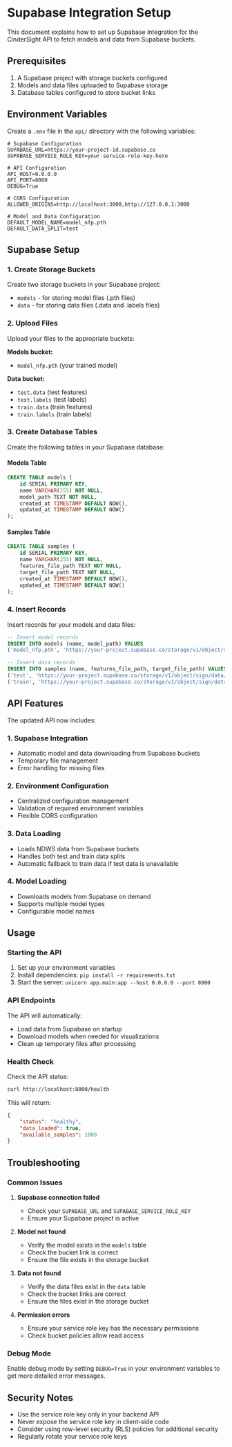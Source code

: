 # Supabase Integration Setup

This document explains how to set up Supabase integration for the CinderSight API to fetch models and data from Supabase buckets.

## Prerequisites

1. A Supabase project with storage buckets configured
2. Models and data files uploaded to Supabase storage
3. Database tables configured to store bucket links

## Environment Variables

Create a `.env` file in the `api/` directory with the following variables:

```env
# Supabase Configuration
SUPABASE_URL=https://your-project-id.supabase.co
SUPABASE_SERVICE_ROLE_KEY=your-service-role-key-here

# API Configuration
API_HOST=0.0.0.0
API_PORT=8000
DEBUG=True

# CORS Configuration
ALLOWED_ORIGINS=http://localhost:3000,http://127.0.0.1:3000

# Model and Data Configuration
DEFAULT_MODEL_NAME=model_nfp.pth
DEFAULT_DATA_SPLIT=test
```

## Supabase Setup

### 1. Create Storage Buckets

Create two storage buckets in your Supabase project:
- `models` - for storing model files (.pth files)
- `data` - for storing data files (.data and .labels files)

### 2. Upload Files

Upload your files to the appropriate buckets:

**Models bucket:**
- `model_nfp.pth` (your trained model)

**Data bucket:**
- `test.data` (test features)
- `test.labels` (test labels)
- `train.data` (train features)
- `train.labels` (train labels)

### 3. Create Database Tables

Create the following tables in your Supabase database:

#### Models Table
```sql
CREATE TABLE models (
    id SERIAL PRIMARY KEY,
    name VARCHAR(255) NOT NULL,
    model_path TEXT NOT NULL,
    created_at TIMESTAMP DEFAULT NOW(),
    updated_at TIMESTAMP DEFAULT NOW()
);
```

#### Samples Table
```sql
CREATE TABLE samples (
    id SERIAL PRIMARY KEY,
    name VARCHAR(255) NOT NULL,
    features_file_path TEXT NOT NULL,
    target_file_path TEXT NOT NULL,
    created_at TIMESTAMP DEFAULT NOW(),
    updated_at TIMESTAMP DEFAULT NOW()
);
```

### 4. Insert Records

Insert records for your models and data files:

```sql
-- Insert model records
INSERT INTO models (name, model_path) VALUES 
('model_nfp.pth', 'https://your-project.supabase.co/storage/v1/object/sign/models/model_nfp.pth?token=your-signed-token');

-- Insert data records
INSERT INTO samples (name, features_file_path, target_file_path) VALUES 
('test', 'https://your-project.supabase.co/storage/v1/object/sign/data/test.data?token=your-signed-token', 'https://your-project.supabase.co/storage/v1/object/sign/data/test.labels?token=your-signed-token'),
('train', 'https://your-project.supabase.co/storage/v1/object/sign/data/train.data?token=your-signed-token', 'https://your-project.supabase.co/storage/v1/object/sign/data/train.labels?token=your-signed-token');
```

## API Features

The updated API now includes:

### 1. Supabase Integration
- Automatic model and data downloading from Supabase buckets
- Temporary file management
- Error handling for missing files

### 2. Environment Configuration
- Centralized configuration management
- Validation of required environment variables
- Flexible CORS configuration

### 3. Data Loading
- Loads NDWS data from Supabase buckets
- Handles both test and train data splits
- Automatic fallback to train data if test data is unavailable

### 4. Model Loading
- Downloads models from Supabase on demand
- Supports multiple model types
- Configurable model names

## Usage

### Starting the API

1. Set up your environment variables
2. Install dependencies: `pip install -r requirements.txt`
3. Start the server: `uvicorn app.main:app --host 0.0.0.0 --port 8000`

### API Endpoints

The API will automatically:
- Load data from Supabase on startup
- Download models when needed for visualizations
- Clean up temporary files after processing

### Health Check

Check the API status:
```bash
curl http://localhost:8000/health
```

This will return:
```json
{
    "status": "healthy",
    "data_loaded": true,
    "available_samples": 1000
}
```

## Troubleshooting

### Common Issues

1. **Supabase connection failed**
   - Check your `SUPABASE_URL` and `SUPABASE_SERVICE_ROLE_KEY`
   - Ensure your Supabase project is active

2. **Model not found**
   - Verify the model exists in the `models` table
   - Check the bucket link is correct
   - Ensure the file exists in the storage bucket

3. **Data not found**
   - Verify the data files exist in the `data` table
   - Check the bucket links are correct
   - Ensure the files exist in the storage bucket

4. **Permission errors**
   - Ensure your service role key has the necessary permissions
   - Check bucket policies allow read access

### Debug Mode

Enable debug mode by setting `DEBUG=True` in your environment variables to get more detailed error messages.

## Security Notes

- Use the service role key only in your backend API
- Never expose the service role key in client-side code
- Consider using row-level security (RLS) policies for additional security
- Regularly rotate your service role keys 